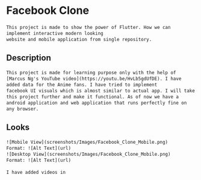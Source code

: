# Facebook Clone
    This project is made to show the power of Flutter. How we can implement interactive modern looking
    website and mobile application from single repository.

## Description
    This project is made for learning purpose only with the help of [Marcus Ng's YouTube video](https://youtu.be/HvLb5gdUfDE). I have added data for the Anime fans. I have tried to implement 
    facebook UI visuals which is almost similar to actual app. I will take this project further and make it functional. As of now we have a android application and web application that runs perfectly fine on any browser.

## Looks
    ![Mobile View](screenshots/Images/Facebook_Clone_Mobile.png)
    Format: ![Alt Text](url)
    ![Desktop View](screenshots/Images/Facebook_Clone_Mobile.png)
    Format: ![Alt Text](url)

    I have added videos in 
